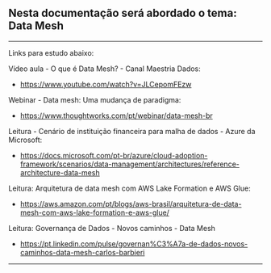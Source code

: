 ## Nesta documentação será abordado o tema: Data Mesh

---

Links para estudo abaixo:

Vídeo aula - O que é Data Mesh? - Canal Maestria Dados: 
- https://www.youtube.com/watch?v=JLCepomFEzw

Webinar - Data mesh: Uma mudança de paradigma:
- https://www.thoughtworks.com/pt/webinar/data-mesh-br

Leitura - Cenário de instituição financeira para malha de dados - Azure da Microsoft:
- https://docs.microsoft.com/pt-br/azure/cloud-adoption-framework/scenarios/data-management/architectures/reference-architecture-data-mesh

Leitura: Arquitetura de data mesh com AWS Lake Formation e AWS Glue:
- https://aws.amazon.com/pt/blogs/aws-brasil/arquitetura-de-data-mesh-com-aws-lake-formation-e-aws-glue/

Leitura: Governança de Dados - Novos caminhos - Data Mesh
- https://pt.linkedin.com/pulse/governan%C3%A7a-de-dados-novos-caminhos-data-mesh-carlos-barbieri

---
